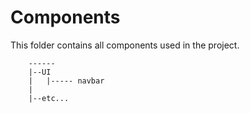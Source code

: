 # Components
This folder contains all components used in the project.
```
    ------
    |--UI
    |   |----- navbar
    |
    |--etc...
```
